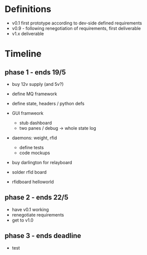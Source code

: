 # Definitions

* v0.1 first prototype according to dev-side defined requirements
* v0.9 - following renegotiation of requirements, first deliverable
* v1.x deliverable

# Timeline
##  phase 1 - ends 19/5

* buy 12v supply (and 5v?)
* define MQ framework
* define state, headers / python defs
* GUI framweork
  * stub dashboard 
  * two panes / debug -> whole state log
* daemons: weight, rfid
  * define tests
  * code mockups 
* buy darlington for relayboard
 

* solder rfid board
* rfidboard helloworld

## phase 2 - ends 22/5

* have v0.1 working
* renegotiate requirements
* get to v1.0

## phase 3 - ends deadline

* test
